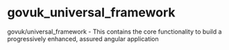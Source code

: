 # govuk_universal_framework
govuk/universal_framework - This contains the core functionality to build a progressively enhanced, assured angular application 
